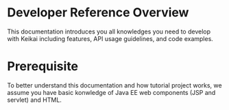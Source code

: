 # Developer Reference Overview

This documentation introduces you all knowledges you need to develop with Keikai including features, API usage guidelines, and code examples.

# Prerequisite
To better understand this documentation and how tutorial project works, we assume you have basic konwledge of Java EE web components (JSP and servlet) and HTML.
